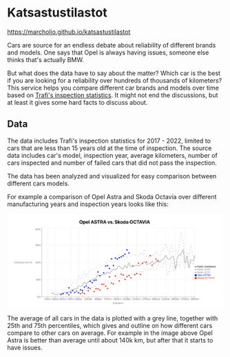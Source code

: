 # Katsastustilastot

https://marcholio.github.io/katsastustilastot

Cars are source for an endless debate about reliability of different brands and models.
One says that Opel is always having issues, someone else thinks that's actually BMW.

But what does the data have to say about the matter? Which car is the best if you are looking for
a reliability over hundreds of thousands of kilometers? This service helps you
compare different car brands and models over time based on [Trafi's inspection statistics](https://trafi2.stat.fi/PXWeb/pxweb/fi/TraFi/TraFi__Katsastuksen_vikatilastot/?tablelist=true).
It might not end the discussions, but at least it gives some hard facts to discuss about.

## Data

The data includes Trafi's inspection statistics for 2017 - 2022, limited to cars that are less
than 15 years old at the time of inspection. The source data includes car's model, inspection year,
average kilometers, number of cars inspected and number of failed cars that did not pass the inspection.

The data has been analyzed and visualized for easy comparison between different cars models.

For example a comparison of Opel Astra and Skoda Octavia over different manufacturing years and inspection years
looks like this:

![Comparison](./comparison.png)

The average of all cars in the data is plotted with a grey line, together with 25th and 75th percentiles,
which gives and outline on how different cars compare to other cars on average. For example in the image above
Opel Astra is better than average until about 140k km, but after that it starts to have issues.
